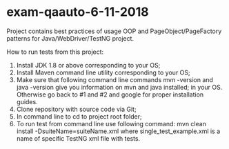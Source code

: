 # exam-qaauto-6-11-2018

Project contains best practices of usage OOP and PageObject/PageFactory patterns for Java/WebDriver/TestNG project.

How to run tests from this project:

1. Install JDK 1.8 or above corresponding to your OS;
2. Install Maven command line utility corresponding to your OS;
3. Make sure that following command line commands mvn -version and java -version give you information on mvn and java installed; in your OS. Otherwise go back to #1 and #2 and google for proper installation guides.
4. Clone repository with source code via Git;
5. In command line to cd to project root folder;
6. To run test from command line use following command:
mvn clean install -DsuiteName=suiteName.xml
where single_test_example.xml is a name of specific TestNG xml file with tests.
